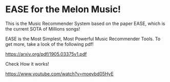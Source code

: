 # EASE for the Melon Music!

This is the Music Recommender System based on the paper EASE, which is the current SOTA of Millions songs!

EASE is the Most Simplest, Most Powerful Music Recommender Tools.
To get more, take a look of the following pdf!

https://arxiv.org/pdf/1905.03375v1.pdf

Check How it works!

https://www.youtube.com/watch?v=moeybd05HyE
